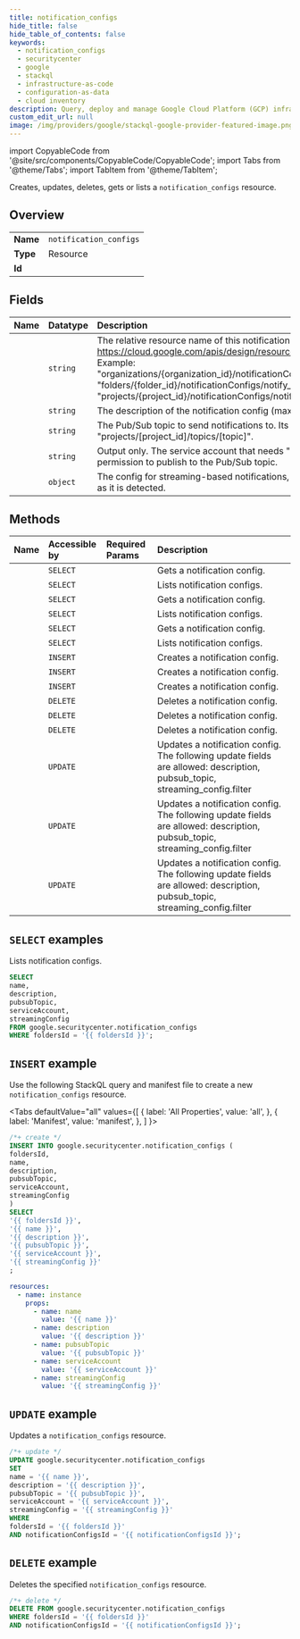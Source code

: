 ```yaml
---
title: notification_configs
hide_title: false
hide_table_of_contents: false
keywords:
  - notification_configs
  - securitycenter
  - google
  - stackql
  - infrastructure-as-code
  - configuration-as-data
  - cloud inventory
description: Query, deploy and manage Google Cloud Platform (GCP) infrastructure and resources using SQL
custom_edit_url: null
image: /img/providers/google/stackql-google-provider-featured-image.png
---
```


import CopyableCode from '@site/src/components/CopyableCode/CopyableCode';
import Tabs from '@theme/Tabs';
import TabItem from '@theme/TabItem';

Creates, updates, deletes, gets or lists a <code>notification_configs</code> resource.

## Overview
<table><tbody>
<tr><td><b>Name</b></td><td><code>notification_configs</code></td></tr>
<tr><td><b>Type</b></td><td>Resource</td></tr>
<tr><td><b>Id</b></td><td><CopyableCode code="google.securitycenter.notification_configs" /></td></tr>
</tbody></table>

## Fields
| Name | Datatype | Description |
|:-----|:---------|:------------|
| <CopyableCode code="name" /> | `string` | The relative resource name of this notification config. See: https://cloud.google.com/apis/design/resource_names#relative_resource_name Example: "organizations/{organization_id}/notificationConfigs/notify_public_bucket", "folders/{folder_id}/notificationConfigs/notify_public_bucket", or "projects/{project_id}/notificationConfigs/notify_public_bucket". |
| <CopyableCode code="description" /> | `string` | The description of the notification config (max of 1024 characters). |
| <CopyableCode code="pubsubTopic" /> | `string` | The Pub/Sub topic to send notifications to. Its format is "projects/[project_id]/topics/[topic]". |
| <CopyableCode code="serviceAccount" /> | `string` | Output only. The service account that needs "pubsub.topics.publish" permission to publish to the Pub/Sub topic. |
| <CopyableCode code="streamingConfig" /> | `object` | The config for streaming-based notifications, which send each event as soon as it is detected. |

## Methods
| Name | Accessible by | Required Params | Description |
|:-----|:--------------|:----------------|:------------|
| <CopyableCode code="folders_notification_configs_get" /> | `SELECT` | <CopyableCode code="foldersId, notificationConfigsId" /> | Gets a notification config. |
| <CopyableCode code="folders_notification_configs_list" /> | `SELECT` | <CopyableCode code="foldersId" /> | Lists notification configs. |
| <CopyableCode code="organizations_notification_configs_get" /> | `SELECT` | <CopyableCode code="notificationConfigsId, organizationsId" /> | Gets a notification config. |
| <CopyableCode code="organizations_notification_configs_list" /> | `SELECT` | <CopyableCode code="organizationsId" /> | Lists notification configs. |
| <CopyableCode code="projects_notification_configs_get" /> | `SELECT` | <CopyableCode code="notificationConfigsId, projectsId" /> | Gets a notification config. |
| <CopyableCode code="projects_notification_configs_list" /> | `SELECT` | <CopyableCode code="projectsId" /> | Lists notification configs. |
| <CopyableCode code="folders_notification_configs_create" /> | `INSERT` | <CopyableCode code="foldersId" /> | Creates a notification config. |
| <CopyableCode code="organizations_notification_configs_create" /> | `INSERT` | <CopyableCode code="organizationsId" /> | Creates a notification config. |
| <CopyableCode code="projects_notification_configs_create" /> | `INSERT` | <CopyableCode code="projectsId" /> | Creates a notification config. |
| <CopyableCode code="folders_notification_configs_delete" /> | `DELETE` | <CopyableCode code="foldersId, notificationConfigsId" /> | Deletes a notification config. |
| <CopyableCode code="organizations_notification_configs_delete" /> | `DELETE` | <CopyableCode code="notificationConfigsId, organizationsId" /> | Deletes a notification config. |
| <CopyableCode code="projects_notification_configs_delete" /> | `DELETE` | <CopyableCode code="notificationConfigsId, projectsId" /> | Deletes a notification config. |
| <CopyableCode code="folders_notification_configs_patch" /> | `UPDATE` | <CopyableCode code="foldersId, notificationConfigsId" /> |  Updates a notification config. The following update fields are allowed: description, pubsub_topic, streaming_config.filter |
| <CopyableCode code="organizations_notification_configs_patch" /> | `UPDATE` | <CopyableCode code="notificationConfigsId, organizationsId" /> |  Updates a notification config. The following update fields are allowed: description, pubsub_topic, streaming_config.filter |
| <CopyableCode code="projects_notification_configs_patch" /> | `UPDATE` | <CopyableCode code="notificationConfigsId, projectsId" /> |  Updates a notification config. The following update fields are allowed: description, pubsub_topic, streaming_config.filter |

## `SELECT` examples

Lists notification configs.

```sql
SELECT
name,
description,
pubsubTopic,
serviceAccount,
streamingConfig
FROM google.securitycenter.notification_configs
WHERE foldersId = '{{ foldersId }}'; 
```

## `INSERT` example

Use the following StackQL query and manifest file to create a new <code>notification_configs</code> resource.

<Tabs
    defaultValue="all"
    values={[
        { label: 'All Properties', value: 'all', },
        { label: 'Manifest', value: 'manifest', },
    ]
}>
<TabItem value="all">

```sql
/*+ create */
INSERT INTO google.securitycenter.notification_configs (
foldersId,
name,
description,
pubsubTopic,
serviceAccount,
streamingConfig
)
SELECT 
'{{ foldersId }}',
'{{ name }}',
'{{ description }}',
'{{ pubsubTopic }}',
'{{ serviceAccount }}',
'{{ streamingConfig }}'
;
```
</TabItem>
<TabItem value="manifest">

```yaml
resources:
  - name: instance
    props:
      - name: name
        value: '{{ name }}'
      - name: description
        value: '{{ description }}'
      - name: pubsubTopic
        value: '{{ pubsubTopic }}'
      - name: serviceAccount
        value: '{{ serviceAccount }}'
      - name: streamingConfig
        value: '{{ streamingConfig }}'

```
</TabItem>
</Tabs>

## `UPDATE` example

Updates a <code>notification_configs</code> resource.

```sql
/*+ update */
UPDATE google.securitycenter.notification_configs
SET 
name = '{{ name }}',
description = '{{ description }}',
pubsubTopic = '{{ pubsubTopic }}',
serviceAccount = '{{ serviceAccount }}',
streamingConfig = '{{ streamingConfig }}'
WHERE 
foldersId = '{{ foldersId }}'
AND notificationConfigsId = '{{ notificationConfigsId }}';
```

## `DELETE` example

Deletes the specified <code>notification_configs</code> resource.

```sql
/*+ delete */
DELETE FROM google.securitycenter.notification_configs
WHERE foldersId = '{{ foldersId }}'
AND notificationConfigsId = '{{ notificationConfigsId }}';
```
